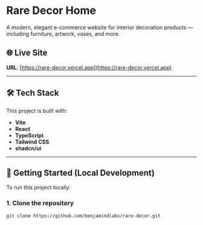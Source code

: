 # Rare Decor Home

A modern, elegant e-commerce website for interior decoration products — including furniture, artwork, vases, and more.

## 🌐 Live Site

**URL**: [https://rare-decor.vercel.app](https://rare-decor.vercel.app)

---

## 🛠️ Tech Stack

This project is built with:

- **Vite**
- **React**
- **TypeScript**
- **Tailwind CSS**
- **shadcn/ui**

---

## 🚀 Getting Started (Local Development)

To run this project locally:

### 1. Clone the repository

```bash
git clone https://github.com/benjamindlabs/rare-decor.git  
